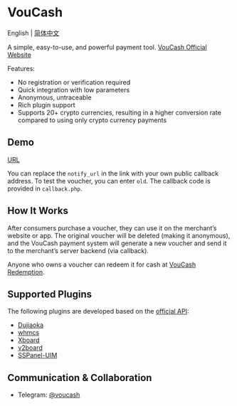 **VouCash**  
===========
English | [简体中文](https://github.com/voucash/voucash/blob/master/README_zh.md)

A simple, easy-to-use, and powerful payment tool. [VouCash Official Website](https://voucash.com/)

Features:
- No registration or verification required
- Quick integration with low parameters
- Anonymous, untraceable
- Rich plugin support
- Supports 20+ crypto currencies, resulting in a higher conversion rate compared to using only crypto currency payments

Demo 
------  
[URL](https://voucash.com/api/payment?amount=30&currency=CNY&order_id=15b8388d&notify_url=http://localhost/payment/notify/voucash&return_url=https://github.com/voucash/voucash)

You can replace the `notify_url` in the link with your own public callback address. To test the voucher, you can enter `old`. The callback code is provided in `callback.php`.

How It Works  
------  
After consumers purchase a voucher, they can use it on the merchant’s website or app. The original voucher will be deleted (making it anonymous), and the VouCash payment system will generate a new voucher and send it to the merchant’s server backend (via callback).

Anyone who owns a voucher can redeem it for cash at [VouCash Redemption](https://voucash.com/redeem).

Supported Plugins  
------  
The following plugins are developed based on the [official API](https://voucash.com/merchant):

- [Dujiaoka](https://github.com/voucash/dujiaoka)
- [whmcs](https://github.com/voucash/whmcs)
- [Xboard](https://github.com/voucash/v2board)
- [v2board](https://github.com/voucash/v2board)
- [SSPanel-UIM](https://github.com/voucash/sspanel-uim)

Communication & Collaboration  
------  
- Telegram: [@voucash](https://t.me/voucash)